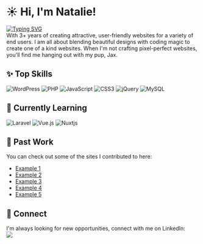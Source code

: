 # :sunny: Hi, I'm Natalie!
[![Typing SVG](https://readme-typing-svg.demolab.com?font=Fira+Code&duration=3000&pause=1000&color=FFFFFF&multiline=true&repeat=false&random=false&width=435&lines=Web+Developer+from+Sunny+San+Diego)](https://git.io/typing-svg)  
With 3+ years of creating attractive, user-friendly websites for a variety of end users. I am all about blending beautiful designs with coding magic to create one of a kind websites. When I'm not crafting pixel-perfect websites, you'll find me hanging out with my pup, Jax.

## :sparkles: Top Skills
![WordPress](https://img.shields.io/badge/WordPress-%23117AC9.svg?style=for-the-badge&logo=WordPress&logoColor=white)
![PHP](https://img.shields.io/badge/php-%23777BB4.svg?style=for-the-badge&logo=php&logoColor=white)
![JavaScript](https://img.shields.io/badge/javascript-%23323330.svg?style=for-the-badge&logo=javascript&logoColor=%23F7DF1E)
![CSS3](https://img.shields.io/badge/css3-%231572B6.svg?style=for-the-badge&logo=css3&logoColor=white)
![jQuery](https://img.shields.io/badge/jquery-%230769AD.svg?style=for-the-badge&logo=jquery&logoColor=white)
![MySQL](https://img.shields.io/badge/mysql-4479A1.svg?style=for-the-badge&logo=mysql&logoColor=white)

## :orange_book: Currently Learning
![Laravel](https://img.shields.io/badge/laravel-%23FF2D20.svg?style=for-the-badge&logo=laravel&logoColor=white)
![Vue.js](https://img.shields.io/badge/vuejs-%2335495e.svg?style=for-the-badge&logo=vuedotjs&logoColor=%234FC08D)
![Nuxtjs](https://img.shields.io/badge/Nuxt-002E3B?style=for-the-badge&logo=nuxtdotjs&logoColor=#00DC82)

## :briefcase: Past Work
You can check out some of the sites I contributed to here:
- <a href="https://protectsanjoserestaurants.com/" target="blank">Example 1</a>
- <a href="https://fixpaga.com/" target="blank">Example 2</a>
- <a href="https://fixtheinsurancecrisis.com/" target="blank">Example 3</a>
- <a href="https://cafob.org/" target="blank">Example 4</a>
- <a href="https://togetherforpatientcarewa.com/" target="blank">Example 5</a>

## :open_hands: Connect
I'm always looking for new opportunities, connect with me on LinkedIn:  
<a href="https://www.linkedin.com/in/natalieannebirch/" target="blank"><img src="https://img.shields.io/badge/LinkedIn-0077B5?style=for-the-badge&logo=linkedin&logoColor=white"></a>
